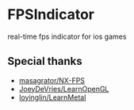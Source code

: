 # FPSIndicator

real-time fps indicator for ios games

## Special thanks
- [masagrator/NX-FPS](https://github.com/masagrator/NX-FPS)
- [JoeyDeVries/LearnOpenGL](https://github.com/JoeyDeVries/LearnOpenGL)
- [loyinglin/LearnMetal](https://github.com/loyinglin/LearnMetal)
